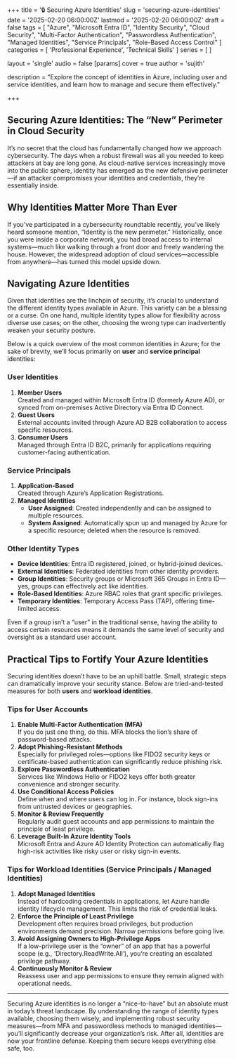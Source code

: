 +++
title = '🔒 Securing Azure Identities'
slug = 'securing-azure-identities'
date = '2025-02-20 06:00:00Z'
lastmod = '2025-02-20 06:00:00Z'
draft = false
tags = [
  "Azure",
  "Microsoft Entra ID",
  "Identity Security",
  "Cloud Security",
  "Multi-Factor Authentication",
  "Passwordless Authentication",
  "Managed Identities",
  "Service Principals",
  "Role-Based Access Control"
]
categories = [
  'Professional Experience',
  'Technical Skills'
]
series = [
]

layout = 'single'
audio = false
[params]
    cover = true
    author = 'sujith'

description = "Explore the concept of identities in Azure, including user and service identities, and learn how to manage and secure them effectively."
    
+++

## Securing Azure Identities: The “New” Perimeter in Cloud Security

It’s no secret that the cloud has fundamentally changed how we approach cybersecurity. The days when a robust firewall was all you needed to keep attackers at bay are long gone. As cloud-native services increasingly move into the public sphere, identity has emerged as the new defensive perimeter—if an attacker compromises your identities and credentials, they’re essentially inside.

## Why Identities Matter More Than Ever

If you’ve participated in a cybersecurity roundtable recently, you’ve likely heard someone mention, “Identity is the new perimeter.” Historically, once you were inside a corporate network, you had broad access to internal systems—much like walking through a front door and freely wandering the house. However, the widespread adoption of cloud services—accessible from anywhere—has turned this model upside down.

## Navigating Azure Identities

Given that identities are the linchpin of security, it’s crucial to understand the different identity types available in Azure. This variety can be a blessing or a curse. On one hand, multiple identity types allow for flexibility across diverse use cases; on the other, choosing the wrong type can inadvertently weaken your security posture.

Below is a quick overview of the most common identities in Azure; for the sake of brevity, we’ll focus primarily on **user** and **service principal** identities:

### User Identities

1. **Member Users**  
   Created and managed within Microsoft Entra ID (formerly Azure AD), or synced from on-premises Active Directory via Entra ID Connect.  
2. **Guest Users**  
   External accounts invited through Azure AD B2B collaboration to access specific resources.  
3. **Consumer Users**  
   Managed through Entra ID B2C, primarily for applications requiring customer-facing authentication.

### Service Principals

1. **Application-Based**  
   Created through Azure’s Application Registrations.  
2. **Managed Identities**  
   - **User Assigned**: Created independently and can be assigned to multiple resources.  
   - **System Assigned**: Automatically spun up and managed by Azure for a specific resource; deleted when the resource is removed.

### Other Identity Types

- **Device Identities**: Entra ID registered, joined, or hybrid-joined devices.  
- **External Identities**: Federated identities from other identity providers.  
- **Group Identities**: Security groups or Microsoft 365 Groups in Entra ID—yes, groups can effectively act like identities.  
- **Role-Based Identities**: Azure RBAC roles that grant specific privileges.  
- **Temporary Identities**: Temporary Access Pass (TAP), offering time-limited access.

Even if a group isn’t a “user” in the traditional sense, having the ability to access certain resources means it demands the same level of security and oversight as a standard user account.

## Practical Tips to Fortify Your Azure Identities

Securing identities doesn’t have to be an uphill battle. Small, strategic steps can dramatically improve your security stance. Below are tried-and-tested measures for both **users** and **workload identities**.

### Tips for User Accounts

1. **Enable Multi-Factor Authentication (MFA)**  
   If you do just one thing, do this. MFA blocks the lion’s share of password-based attacks.  
2. **Adopt Phishing-Resistant Methods**  
   Especially for privileged roles—options like FIDO2 security keys or certificate-based authentication can significantly reduce phishing risk.  
3. **Explore Passwordless Authentication**  
   Services like Windows Hello or FIDO2 keys offer both greater convenience and stronger security.  
4. **Use Conditional Access Policies**  
   Define when and where users can log in. For instance, block sign-ins from untrusted devices or geographies.  
5. **Monitor & Review Frequently**  
   Regularly audit guest accounts and app permissions to maintain the principle of least privilege.  
6. **Leverage Built-In Azure Identity Tools**  
   Microsoft Entra and Azure AD Identity Protection can automatically flag high-risk activities like risky user or risky sign-in events.

### Tips for Workload Identities (Service Principals / Managed Identities)

1. **Adopt Managed Identities**  
   Instead of hardcoding credentials in applications, let Azure handle identity lifecycle management. This limits the risk of credential leaks.  
2. **Enforce the Principle of Least Privilege**  
   Development often requires broad privileges, but production environments demand precision. Narrow permissions before going live.  
3. **Avoid Assigning Owners to High-Privilege Apps**  
   If a low-privilege user is the “owner” of an app that has a powerful scope (e.g., ‘Directory.ReadWrite.All’), you’re creating an escalated privilege pathway.  
4. **Continuously Monitor & Review**  
   Reassess user and app permissions to ensure they remain aligned with operational needs.

---

Securing Azure identities is no longer a “nice-to-have” but an absolute must in today’s threat landscape. By understanding the range of identity types available, choosing them wisely, and implementing robust security measures—from MFA and passwordless methods to managed identities—you’ll significantly decrease your organization’s risk. After all, identities are now your frontline defense. Keeping them secure keeps everything else safe, too.
